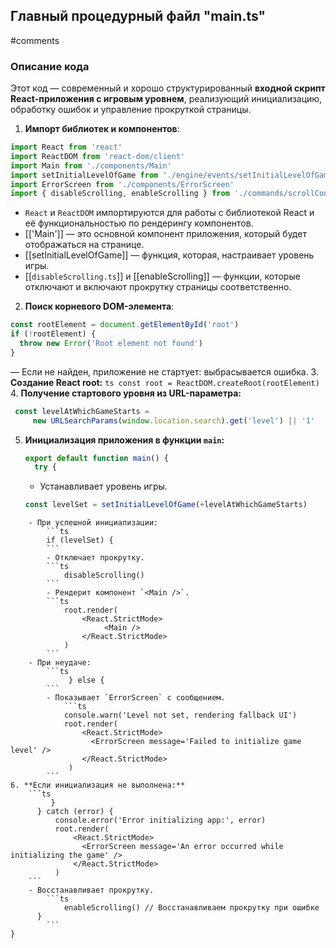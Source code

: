 
## Главный процедурный файл **"main.ts"**
#comments 

### **Описание кода**

Этот код — современный и хорошо структурированный **входной скрипт React-приложения с игровым уровнем**, реализующий инициализацию, обработку ошибок и управление прокруткой страницы.

1. **Импорт библиотек и компонентов**:
```typescript
import React from 'react'
import ReactDOM from 'react-dom/client'
import Main from './components/Main'
import setInitialLevelOfGame from './engine/events/setInitialLevelOfGame'
import ErrorScreen from './components/ErrorScreen'
import { disableScrolling, enableScrolling } from './commands/scrollController'
```
   - `React` и `ReactDOM` импортируются для работы с библиотекой React и её функциональностью по рендерингу компонентов.
   - [['Main']] — это основной компонент приложения, который будет отображаться на странице.
   - [[setInitialLevelOfGame]] — функция, которая, настраивает уровень игры.
   - [[`disableScrolling.ts`]] и [[enableScrolling]] — функции, которые отключают и включают прокрутку страницы соответственно.  
2. **Поиск корневого DOM-элемента**:
```ts
const rootElement = document.getElementById('root')
if (!rootElement) {
  throw new Error('Root element not found')
}
```
— Если не найден, приложение не стартует: выбрасывается ошибка.
3. **Создание React root:**
    ```ts
  const root = ReactDOM.createRoot(rootElement)
    ```
4. **Получение стартового уровня из URL-параметра:**
   ```    ts
	const levelAtWhichGameStarts = 
		new URLSearchParams(window.location.search).get('level') || '1'
```
5. **Инициализация приложения в функции `main`:** 
	```ts
	export default function main() {
	  try {
	```
    - Устанавливает уровень игры. 
    ```ts
    const levelSet = setInitialLevelOfGame(+levelAtWhichGameStarts)
```
    - При успешной инициализации:   
	    ```ts
		if (levelSet) {
		```
        - Отключает прокрутку.    
        ```ts
	        disableScrolling()
		```
        - Рендерит компонент `<Main />`.      
	    ```ts
		    root.render(
		        <React.StrictMode>
			         <Main />
		        </React.StrictMode>
		    )
		```
    - При неудаче: 
	    ```ts
		     } else {
		```
        - Показывает `ErrorScreen` с сообщением.            
    	    ```ts
		    console.warn('Level not set, rendering fallback UI')
		    root.render(
		        <React.StrictMode>
		          <ErrorScreen message='Failed to initialize game level' />
		        </React.StrictMode>
	         )
		```    
6. **Если инициализация не выполнена:**   
	```ts
		 }
	  } catch (error) {
		  console.error('Error initializing app:', error)
		  root.render(
		      <React.StrictMode>
		        <ErrorScreen message='An error occurred while initializing the game' />
		      </React.StrictMode>
          )
	```
    - Восстанавливает прокрутку.        
        ```ts
		    enableScrolling() // Восстанавливаем прокрутку при ошибке
	  }
	    ```
}
